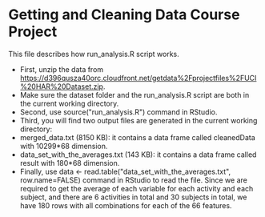 # Getting and Cleaning Data Course Project
This file describes how run_analysis.R script works.

* First, unzip the data from https://d396qusza40orc.cloudfront.net/getdata%2Fprojectfiles%2FUCI%20HAR%20Dataset.zip.
* Make sure the dataset folder and the run_analysis.R script are both in the current working directory.
* Second, use source("run_analysis.R") command in RStudio.
* Third, you will find two output files are generated in the current working directory:
* merged_data.txt (8150 KB): it contains a data frame called cleanedData with 10299*68 dimension.
* data_set_with_the_averages.txt (143 KB): it contains a data frame called result with 180*68 dimension.
* Finally, use data <- read.table("data_set_with_the_averages.txt", row.name=FALSE) command in RStudio to read the file. Since we are required to get the average of each variable for each activity and each subject, and there are 6 activities in total and 30 subjects in total, we have 180 rows with all combinations for each of the 66 features.

